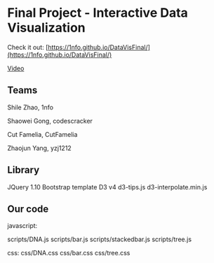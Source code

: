 Final Project - Interactive Data Visualization  
===

Check it out: [https://1nfo.github.io/DataVisFinal/](https://1nfo.github.io/DataVisFinal/)

[Video](https://youtu.be/wnpWz9-alac)


Teams
---

Shile Zhao, 1nfo

Shaowei Gong, codescracker

Cut Famelia, CutFamelia

Zhaojun Yang, yzj1212

Library
---

JQuery 1.10
Bootstrap template 
D3 v4
d3-tips.js
d3-interpolate.min.js

Our code
---
javascript:

scripts/DNA.js
scripts/bar.js
scripts/stackedbar.js
scripts/tree.js

css:
css/DNA.css
css/bar.css
css/tree.css
